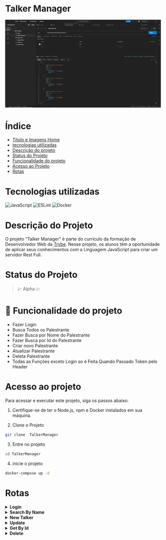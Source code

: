 # Talker Manager

![Talker Manager](readme/cardProject/main.png)

# Índice

* [Título e Imagens Home](#talker-manager)
* [tecnologias utilizadas](#tecnologias-utilizadas)
* [Descrição do projeto](#descrição-do-projeto)
* [Status do Projeto](#status-do-projeto)
* [Funcionalidade do projeto](#🔨-funcionalidade-do-projeto)
* [Acesso ao Projeto](#acesso-ao-projeto)
* [Rotas](#rotas)

# Tecnologias utilizadas

![JavaScript](https://img.shields.io/badge/javascript-%23323330.svg?style=for-the-badge&logo=javascript&logoColor=%23F7DF1E)
![ESLint](https://img.shields.io/badge/ESLint-4B3263?style=for-the-badge&logo=eslint&logoColor=white)
![Docker](https://img.shields.io/badge/docker-%230db7ed.svg?style=for-the-badge&logo=docker&logoColor=white)

# Descrição do Projeto

O projeto "Talker Manager" é parte do currículo da formação de Desenvolvedor Web da [Trybe](https://www.betrybe.com/). Nesse projeto, os alunos têm a oportunidade de aplicar seus conhecimentos com a Linguagem JavaScript para criar um servidor Rest Full. 

# Status do Projeto

> 💹 Alpha 💹

# 🔨 Funcionalidade do projeto

- Fazer Login
- Busca Todos os Palestrante
- Fazer Busca por Nome do Palestrante
- Fazer Busca por Id do Palestrante
- Criar novo Palestrante
- Atualizar Palestrante
- Deleta Palestrante
- Todas as Funções exceto Login so é Feita Quando Passado Token pelo Header

# Acesso ao projeto

Para acessar e executar este projeto, siga os passos abaixo:

1. Certifique-se de ter o Node.js, npm e Docker instalados em sua máquina.

2. Clone o Projeto

```bash
git clone  TalkerManager
```

3. Entre no projeto

```bash
cd TalkerManager
```

4. inicie o projeto

```bash
docker-compose up -d
```

# Rotas

<details>
<summary><strong>Login</strong></summary>

faça login com user Admin para obter o Token para testa as demais rotas.

method ```POST```

Rota

```bash
http://localhost:3001/login
```

corpo da requisição
```json
{
  "email": "admin@admin.com",
  "password": "123456"
}
```
</details>

<details>
<summary><strong>Search By Name</strong></summary>

method ```GET```

Rota

```bash
http://localhost:3001/talker/search?q=He
```

Obs: O Token deve ser Passado pelo Header da Requisição.

</details>

<details>
<summary><strong>New Talker</strong></summary>

method ```POST```

Rota

```bash
http://localhost:3001/talker
```

corpo da requisição
```json
{
    "name": "Bruno",
    "age": 57,
    "talk": {
        "watchedAt": "22/10/2021",
        "rate": 4
    }
}
```

Obs: O Token deve ser Passado pelo Header da Requisição.
</details>

<details>
<summary><strong>Update</strong></summary>

method ```PUT```

Rota

```bash
http://localhost:3001/talker/6
```

corpo da requisição
```json
{
    "name": "Bruno Lopes",
    "age": 57,
    "talk": {
        "watchedAt": "22/10/2021",
        "rate": 4
    }
}
```

Obs: O Token deve ser Passado pelo Header da Requisição.
</details>

<details>
<summary><strong>Get By Id</strong></summary>

method ```GET```

Rota

```bash
http://localhost:3001/talker/6
```

Obs: O Token deve ser Passado pelo Header da Requisição.
</details>

<details>
<summary><strong>Delete</strong></summary>

method ```DELETE```

Rota

```bash
http://localhost:3001/talker/6
```

Obs: O Token deve ser Passado pelo Header da Requisição.
</details>